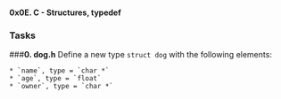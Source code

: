 #### 0x0E. C - Structures, typedef

### **Tasks**
###**0. dog.h**
Define a new type `struct dog` with the following elements:

    * `name`, type = `char *`
    * `age`, type = `float`
    * `owner`, type = `char *`

